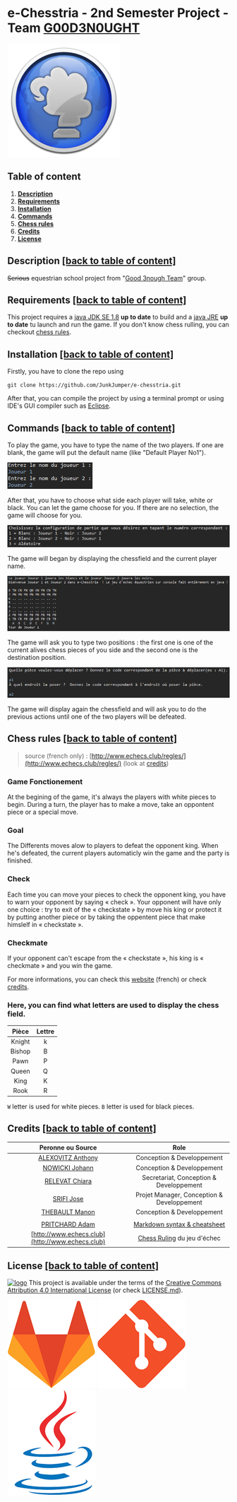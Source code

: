 # e-Chesstria - 2nd Semester Project - Team [G00D3N0UGHT](https://git-iutinfo.unice.fr/good3nought)
 
![logo](https://github.com/JunkJumper/e-chesstria/raw/master/logo.png "e-Chesstria logo")

## Table of content

1. **[Description](https://github.com/JunkJumper/e-chesstria#description-back-to-table-of-content)**
2. **[Requirements](https://github.com/JunkJumper/e-chesstria#requirements-back-to-table-of-content)**
3. **[Installation](https://github.com/JunkJumper/e-chesstria#installation-back-to-table-of-content)**
4. **[Commands](https://github.com/JunkJumper/e-chesstria#commands-back-to-table-of-content)**
6. **[Chess rules](https://github.com/JunkJumper/e-chesstria#chess-rules-back-to-table-of-content)**
7. **[Credits](https://github.com/JunkJumper/e-chesstria#credits-back-to-table-of-content)**
8. **[License](https://github.com/JunkJumper/e-chesstria#license-back-to-table-of-content)**

## Description [[back to table of content]](https://github.com/JunkJumper/e-chesstria#table-of-content)

~~Serious~~ equestrian school project  from "[Good 3nough Team](https://git-iutinfo.unice.fr/good3nought)" group.

## Requirements [[back to table of content]](https://github.com/JunkJumper/e-chesstria#table-of-content)

This project requires a [java JDK SE 1.8](https://www.oracle.com/technetwork/java/javase/downloads/jdk8-downloads-2133151.html) **up to date** to build and a  [java JRE](https://java.com/fr/download/manual.jsp) **up to date** tu launch and run the game. If you don't know chess rulling, you can checkout [chess rules](https://github.com/JunkJumper/e-chesstria#r%C3%A8gles-du-jeu-d%C3%A9chec-back-to-table-of-content).

## Installation [[back to table of content]](https://github.com/JunkJumper/e-chesstria#table-of-content)

Firstly, you have to clone the repo using

```
git clone https://github.com/JunkJumper/e-chesstria.git
```

After that, you can compile the project by using a terminal prompt or using IDE's GUI compiler such as [Eclipse](https://www.eclipse.org/downloads/). 

## Commands [[back to table of content]](https://github.com/JunkJumper/e-chesstria#table-of-content)

To play the game, you have to type the name of the two players. If one are blank, the game will put the default name (like "Default Player No1").

![logo](https://github.com/JunkJumper/e-chesstria/raw/master/imgs/joueurs.PNG) 

After that, you have to choose what side each player will take, white or black. You can let the game choose for you. If there are no selection, the game will choose for you.

![logo](https://github.com/JunkJumper/e-chesstria/raw/master/imgs/choix-c.PNG) 

The game will began by displaying the chessfield and the current player name.

![logo](https://github.com/JunkJumper/e-chesstria/raw/master/imgs/echi1.PNG) 

The game will ask you to type two positions : the first one is one of the current alives chess pieces of you side and the second one is the destination position.

![logo](https://github.com/JunkJumper/e-chesstria/raw/master/imgs/pos-E.PNG) 

The game will display again the chessfield and will ask you to do the previous actions until one of the two players will be defeated.

## Chess rules [[back to table of content]](https://github.com/JunkJumper/e-chesstria#table-of-content)
> source (french only) : [http://www.echecs.club/regles/](http://www.echecs.club/regles/) (look at [credits](https://github.com/JunkJumper/e-chesstria#credits-back-to-table-of-content)) 

### Game Fonctionement

At the begining of the game, it's always the players with white pieces to begin. During a turn, the player has to make a move, take an oppontent piece or a special move.

### Goal

The Differents moves alow to players to defeat the opponent king. When he's defeated, the current players automaticly win the game and the party is finished.

### Check

Each time you can move your pieces to check the opponent king, you have to warn your opponent by saying « check ». Your opponent will have only one choice : try to exit of the « checkstate » by move his king or protect it by putting another piece or by taking the oppentent piece that make himslelf in « checkstate ».

### Checkmate

If your opponent can't escape from the « checkstate », his king is « checkmate » and you win the game.

For more informations, you can check this [website](http://www.echecs.club/regles/) (french) or check [credits](https://github.com/JunkJumper/e-chesstria#credits-back-to-table-of-content).

### Here, you can find what letters are used to display the chess field.

|   Pièce   |  Lettre  |
|:---------:|:--------:|
|Knight     | k        |
|Bishop     | B        |
|Pawn       | P        |
|Queen      | Q        |
|King       | K        |
|Rook       | R        |

``W`` letter is used for white pieces. ``B`` letter is used for black pieces.

## Credits [[back to table of content]](https://github.com/JunkJumper/e-chesstria#table-of-content)

|                                 Peronne ou Source                                |                                                 Role                                                    |
| :-------------------------------------------------------------------------------:|:-------------------------------------------------------------------------------------------------------:|
| [ALEXOVITZ Anthony](https://git-iutinfo.unice.fr/aa700867)                       | Conception & Developpement                                                                             |
| [NOWICKI Johann](https://git-iutinfo.unice.fr/nj715143)                          | Conception & Developpement                                                                             |
| [RELEVAT Chiara](https://git-iutinfo.unice.fr/rc804998)                          | Secretariat, Conception & Developpement                                                                |
| [SRIFI Jose](https://git-iutinfo.unice.fr/sj801446)                              | Projet Manager, Conception & Developpement                                                             |
| [THEBAULT Manon](https://git-iutinfo.unice.fr/tm802036)                          | Conception & Developpement                                                                             |
|                                                                                                                                                                                           |
| [PRITCHARD Adam](https://github.com/adam-p)                                      | [Markdown syntax & cheatsheet](https://github.com/adam-p/markdown-here/wiki/Markdown-Cheatsheet)|
| [http://www.echecs.club](http://www.echecs.club)                                 | [Chess Ruling](http://www.echecs.club/regles/) du jeu d'échec                                          |


## License [[back to table of content]](https://github.com/JunkJumper/e-chesstria#table-of-content)

[![logo](https://licensebuttons.net/l/by/4.0/88x31.png)](https://creativecommons.org/licenses/by/4.0/) This project is available under the terms of the [Creative Commons Attribution 4.0 International License](https://creativecommons.org/licenses/by/4.0/) (or check [LICENSE.md](https://github.com/JunkJumper/e-chesstria/blob/master/LICENSE.md)).

[![logo](https://github.com/JunkJumper/e-chesstria/raw/master/imgs/gitalab.PNG)](https://gitlab.com/gitlab-org) [![logo](https://github.com/JunkJumper/e-chesstria/raw/master/imgs/git.PNG)](https://git-scm.com/) [![logo](https://github.com/JunkJumper/e-chesstria/raw/master/imgs/java.PNG)](https://www.java.com/fr/download/)
